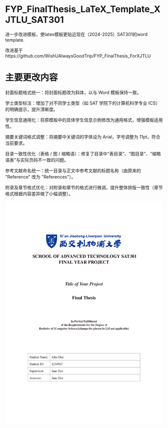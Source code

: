 # FYP_FinalThesis_LaTeX_Template_XJTLU_SAT301
进一步改进模板，使latex模板更贴近现在（2024-2025）SAT301的word template.

改进基于https://github.com/WishUAlwaysGoodTrip/FYP_FinalThesis_ForXJTLU

# 主要更改内容

封面标题格式统一：将封面标题改为斜体，以与 Word 模板保持一致。

学士类型标注：增加了对不同学士类型（如 SAT 学院下的计算机科学专业 ICS）的明确提示，提升清晰度。

学生信息通用化：将原模板中的具体学生信息示例修改为通用格式，增强模板适用性。

摘要关键词格式调整：将摘要中关键词的字体设为 Arial，字号调整为 11pt，符合当前要求。

目录一致性优化（表格 / 图 / 缩略语）：修复了目录中“表目录”、“图目录”、“缩略语表”与实际页码不一致的问题。

参考文献命名统一：统一目录与正文中参考文献的标题名称（由原来的 "Reference" 改为 "References"）。

附录及章节格式优化：对附录和章节的格式进行微调，提升整体排版一致性（章节格式根据内容差异做了小幅调整）。

![Cover Page](final_thesis/fig/cover.png)
